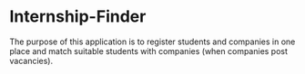 # Internship-Finder
 The purpose of this application is to register students and companies in one place and match suitable students with companies (when companies post vacancies).
